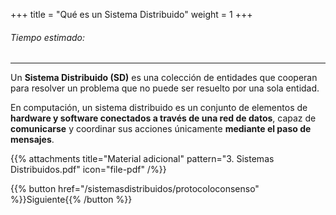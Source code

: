 +++
title = "Qué es un Sistema Distribuido"
weight = 1
+++

###### Tiempo estimado:

---

Un **Sistema Distribuido (SD)**  es una colección de entidades que cooperan para resolver un problema que no puede ser resuelto por una sola entidad.

En computación, un sistema distribuido es un conjunto de elementos de **hardware y software conectados a través de una red de datos**, capaz de **comunicarse** y coordinar sus acciones únicamente **mediante el paso de mensajes**.


{{% attachments title="Material adicional" pattern="3. Sistemas Distribuidos.pdf"  icon="file-pdf" /%}}

{{% button href="/sistemasdistribuidos/protocoloconsenso" %}}Siguiente{{% /button %}}


